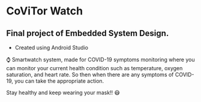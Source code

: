# CoViTor Watch
## Final project of Embedded System Design.
- Created using Android Studio


⌚ Smartwatch system, made for COVID-19 symptoms monitoring where you can monitor your current health condition such as temperature, oxygen saturation, and heart rate. So then when there are any symptoms of COVID-19, you can take the appropriate action.

Stay healthy and keep wearing your mask!! 😷
